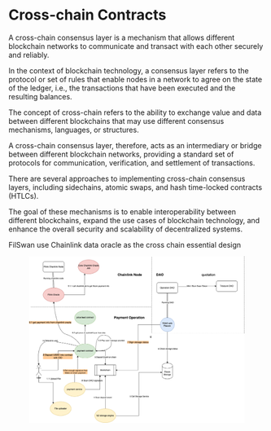 # Cross-chain Contracts

A cross-chain consensus layer is a mechanism that allows different blockchain networks to communicate and transact with each other securely and reliably.

In the context of blockchain technology, a consensus layer refers to the protocol or set of rules that enable nodes in a network to agree on the state of the ledger, i.e., the transactions that have been executed and the resulting balances.

The concept of cross-chain refers to the ability to exchange value and data between different blockchains that may use different consensus mechanisms, languages, or structures.

A cross-chain consensus layer, therefore, acts as an intermediary or bridge between different blockchain networks, providing a standard set of protocols for communication, verification, and settlement of transactions.

There are several approaches to implementing cross-chain consensus layers, including sidechains, atomic swaps, and hash time-locked contracts (HTLCs).

The goal of these mechanisms is to enable interoperability between different blockchains, expand the use cases of blockchain technology, and enhance the overall security and scalability of decentralized systems.



FilSwan use Chainlink data oracle as the cross chain essential design

<figure><img src="../../.gitbook/assets/image.png" alt=""><figcaption></figcaption></figure>
